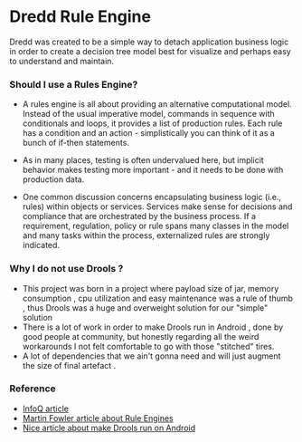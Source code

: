 # Dredd Rule Engine #

Dredd was created to be a simple way to detach application business logic in order to create a decision tree model best for visualize and perhaps easy to understand and maintain.

### Should I use a Rules Engine? ###

* A rules engine is all about providing an alternative computational model. Instead of the usual imperative model, commands in sequence with conditionals and loops, it provides a list of production rules. Each rule has a condition and an action - simplistically you can think of it as a bunch of if-then statements.

* As in many places, testing is often undervalued here, but implicit behavior makes testing more important - and it needs to be done with production data.

* One common discussion concerns encapsulating business logic (i.e., rules) within objects or services. Services make sense for decisions and compliance that are orchestrated by the business process. If a requirement, regulation, policy or rule spans many classes in the model and many tasks within the process, externalized rules are strongly indicated.


### Why  I do not use Drools ? ###

* This project was born in a project where payload size of jar, memory consumption , cpu utilization and easy maintenance was a rule of thumb , thus Drools was a huge and overweight solution for our "simple" solution
* There is a lot of work in order to make Drools run in Android , done by good people at community, but honestly regarding all the weird workarounds I not felt comfortable to go with those "stitched" tires.
* A lot of dependencies that we ain't gonna need and will just augment the size of final artefact .


### Reference ###

* [InfoQ article](http://www.infoq.com/news/2007/12/haley)
* [Martin Fowler article about Rule Engines](http://martinfowler.com/bliki/RulesEngine.html)
* [Nice article about make Drools run on Android](http://tech-voyage.blogspot.com.br/2011/06/getting-rule-engine-to-work-on-mobile.html?m=1)

